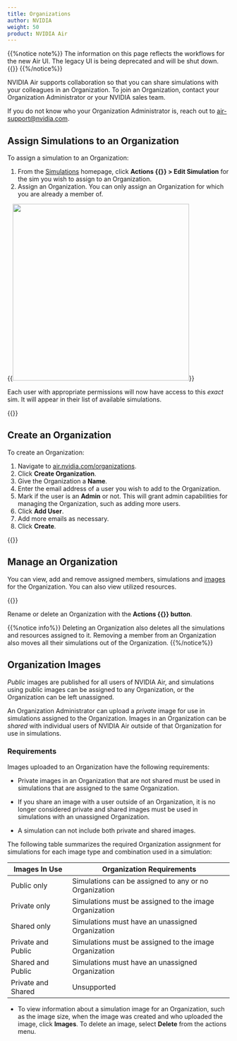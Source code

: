 ```yaml
---
title: Organizations
author: NVIDIA
weight: 50
product: NVIDIA Air
---
```

{{%notice note%}}
The information on this page reflects the workflows for the new Air UI. The legacy UI is being deprecated and will be shut down. {{<link title="Organizations (Legacy)" text="View documentation for the legacy UI">}}
{{%/notice%}}

NVIDIA Air supports collaboration so that you can share simulations with your colleagues in an Organization. To join an Organization, contact your Organization Administrator or your NVIDIA sales team. 

If you do not know who your Organization Administrator is, reach out to air-support@nvidia.com.

## Assign Simulations to an Organization

To assign a simulation to an Organization:
1. From the [Simulations](https://air.nvidia.com/simulations) homepage, click **Actions {{<img src="/images/guides/nvidia-air/ActionsButton.png" alt="">}} > Edit Simulation** for the sim you wish to assign to an Organization.
2. Assign an Organization. You can only assign an Organization for which you are already a member of.

{{<img src="/images/guides/nvidia-air/EditSim.png" alt="" width="400px">}}

Each user with appropriate permissions will now have access to this _exact_ sim. It will appear in their list of available simulations.

{{<img src="/images/guides/nvidia-air/SimulationOrganization.png" alt="" >}}

## Create an Organization

To create an Organization:
1. Navigate to [air.nvidia.com/organizations](https://air.nvidia.com/organizations).
2. Click **Create Organization**.
3. Give the Organization a **Name**.
4. Enter the email address of a user you wish to add to the Organization.
5. Mark if the user is an **Admin** or not. This will grant admin capabilities for managing the Organization, such as adding more users.
6. Click **Add User**.
7. Add more emails as necessary.
8. Click **Create**. 

{{<img src="/images/guides/nvidia-air/CreateOrganization.png" alt="">}}

## Manage an Organization

You can view, add and remove assigned members, simulations and [images](#organization-images) for the Organization. You can also view utilized resources.

{{<img src="/images/guides/nvidia-air/OrganizationMembers.png" alt="">}}

Rename or delete an Organization with the **Actions {{<img src="/images/guides/nvidia-air/ActionsButton.png" alt="">}} button**.

{{%notice info%}}
Deleting an Organization also deletes all the simulations and resources assigned to it. Removing a member from an Organization also moves all their simulations out of the Organization.
{{%/notice%}}


## Organization Images

_Public_ images are published for all users of NVIDIA Air, and simulations using public images can be assigned to any Organization, or the Organization can be left unassigned.

An Organization Administrator can upload a _private_ image for use in simulations assigned to the Organization. Images in an Organization can be _shared_ with individual users of NVIDIA Air outside of that Organization for use in simulations.

### Requirements

Images uploaded to an Organization have the following requirements:

- Private images in an Organization that are not shared must be used in simulations that are assigned to the same Organization.

- If you share an image with a user outside of an Organization, it is no longer considered private and shared images must be used in simulations with an unassigned Organization.

- A simulation can not include both private and shared images.

The following table summarizes the required Organization assignment for simulations for each image type and combination used in a simulation:

| Images In Use | Organization Requirements |
| ------ | --------- |
| Public only | Simulations can be assigned to any or no Organization | 
| Private only | Simulations must be assigned to the image Organization |
| Shared only | Simulations must have an unassigned Organization | 
| Private and Public | Simulations must be assigned to the image Organization |
| Shared and Public | Simulations must have an unassigned Organization |
| Private and Shared | Unsupported |


- To view information about a simulation image for an Organization, such as the image size, when the image was created and who uploaded the image, click **Images**. To delete an image, select **Delete** from the actions menu.
